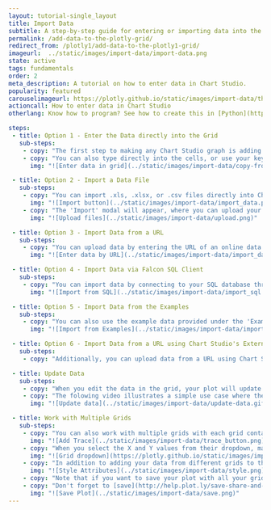 ```yaml
---
layout: tutorial-single_layout
title: Import Data
subtitle: A step-by-step guide for entering or importing data into the Chart Studio Workspace.
permalink: /add-data-to-the-plotly-grid/
redirect_from: /plotly1/add-data-to-the-plotly1-grid/
imageurl:  ../static/images/import-data/import-data.png
state: active
tags: fundamentals
order: 2
meta_description: A tutorial on how to enter data in Chart Studio.
popularity: featured
carouselimageurl: https://plotly.github.io/static/images/import-data/thumbnail.png
actioncall: How to enter data in Chart Studio
otherlang: Know how to program? See how to create this in [Python](https://plot.ly/python/plot-data-from-csv/) or [R](https://plot.ly/r/getting-started/).

steps:
 - title: Option 1 - Enter the Data directly into the Grid
   sub-steps:
    - copy: "The first step to making any Chart Studio graph is adding data to the grid. You can type your data directly into the grid, or copy it from a spreadsheet and paste it in."
    - copy: "You can also type directly into the cells, or use your keyboard shortcuts to paste in clipboard content."
      img: "![Enter data in grid](../static/images/import-data/copy-from-clipboard.png)"

 - title: Option 2 - Import a Data File
   sub-steps:
    - copy: "You can import .xls, .xlsx, or .csv files directly into Chart Studio. Head to [Chart Studio Workspace](https://plot.ly/create) and click on the 'Import' button next to your username in the top-right corner of the workspace."
      img: "![Import button](../static/images/import-data/import_data.png)"
    - copy: "The 'Import' modal will appear, where you can upload your local data-file saved in the above mentioned format under the 'Upload' tab. You can either click the 'Upload' button or simply drag and drop the file into the window within the modal."
      img: "![Upload files](../static/images/import-data/upload.png)"

 - title: Option 3 - Import Data from a URL
   sub-steps:
    - copy: "You can upload data by entering the URL of an online data set. Please note that Chart Studio supports only secured URLs (HTTPS) and accepted file formats are same as mentioned above: .xls, .xlsx, or .csv."
      img: "![Enter data by URL](../static/images/import-data/import_data_url.png)"

 - title: Option 4 - Import Data via Falcon SQL Client
   sub-steps:
    - copy: "You can import data by connecting to your SQL database through the [Falcon SQL client](https://help.plot.ly/database-connectors/personal-login/). To learn more about how to connect your databases to your chart via Falcon, check out [this](https://help.plot.ly/database-connectors/personal-login/) section."
      img: "![Import from SQL](../static/images/import-data/import_sql.png)"

 - title: Option 5 - Import Data from the Examples
   sub-steps:
    - copy: "You can also use the example data provided under the 'Examples' tab in the 'Import' modal. Choose any of these examples to get started!"
      img: "![Import from Examples](../static/images/import-data/import_data_examples.png)"

 - title: Option 6 - Import Data from a URL using Chart Studio's External Endpoint
   sub-steps:
    - copy: "Additionally, you can upload data from a URL using Chart Studio's external endpoint. Entering https://plot.ly/external/?url=YOUR_URL in your browser will open your data in Chart Studio's workspace. This method for uploading and parsing your data doesn't impose the same SSL restrictions that you may encounter with the above import method. For example, open this link to load data from [Chart Studio's dataset repo](https://raw.githubusercontent.com/plotly/datasets/master/2011_us_ag_exports.csv) into Chart Studio's online workspace: [https://plot.ly/external/?url=https://raw.githubusercontent.com/plotly/datasets/master/2011_us_ag_exports.csv](https://plot.ly/external/?url=https://raw.githubusercontent.com/plotly/datasets/master/2011_us_ag_exports.csv)."

 - title: Update Data
   sub-steps:
    - copy: "When you edit the data in the grid, your plot will update automatically."
    - copy: "The folowing video illustrates a simple use case where the plot updates when a data point is typed directly into the grid."
      img: "![Update data](../static/images/import-data/update-data.gif)"

 - title: Work with Multiple Grids
   sub-steps:
    - copy: "You can also work with multiple grids with each grid containing data imported from any of the above mentioned sources. After adding all the necessary data required for the chart, click on the '+ Trace' button at the top right-hand side of the Chart Studio Workspace panel and then choose the 'Type' of trace you'd like to work with."
      img: "![Add Trace](../static/images/import-data/trace_button.png)"
    - copy: "When you select the X and Y values from their dropdown, make sure to select them under their specific grid. In the image below, you'll see that we've added 'X' values from Grid 2 and 'Y' values from Grid 1."
      img: "![Grid dropdown](https://plotly.github.io/static/images/import-data/trace_data.png)"
    - copy: "In addition to adding your data from different grids to the trace, you can also associate them to the trace's style attributes such as marker size, marker color, colorscale, etc."
      img: "![Style Attributes](../static/images/import-data/style.png)"
    - copy: "Note that if you want to save your plot with all your grids, you must include data from each grid into a trace. If not, your saved plot will open with only the grids that are associated to it."
    - copy: "Don't forget to [save](http://help.plot.ly/save-share-and-export-in-plotly/) your plot and name your file!"
      img: "![Save Plot](../static/images/import-data/save.png)"
---
```

